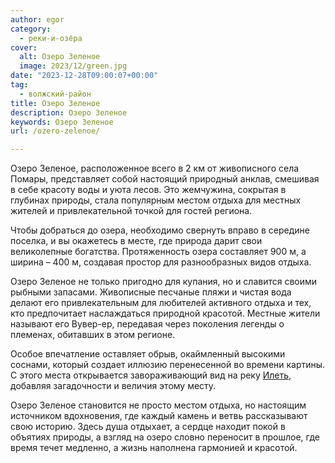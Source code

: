 ```yaml
---
author: egor
category:
  - реки-и-озёра
cover:
  alt: Озеро Зеленое
  image: 2023/12/green.jpg
date: "2023-12-28T09:00:07+00:00"
tag:
  - волжский-район
title: Озеро Зеленое
description: Озеро Зеленое
keywords: Озеро Зеленое
url: /ozero-zelenoe/

---
```

Озеро Зеленое, расположенное всего в 2 км от живописного села Помары, представляет собой настоящий природный анклав, смешивая в себе красоту воды и уюта лесов. Это жемчужина, сокрытая в глубинах природы, стала популярным местом отдыха для местных жителей и привлекательной точкой для гостей региона.

Чтобы добраться до озера, необходимо свернуть вправо в середине поселка, и вы окажетесь в месте, где природа дарит свои великолепные богатства. Протяженность озера составляет 900 м, а ширина – 400 м, создавая простор для разнообразных видов отдыха.

Озеро Зеленое не только пригодно для купания, но и славится своими рыбными запасами. Живописные песчаные пляжи и чистая вода делают его привлекательным для любителей активного отдыха и тех, кто предпочитает наслаждаться природной красотой. Местные жители называют его Вувер-ер, передавая через поколения легенды о племенах, обитавших в этом регионе.

Особое впечатление оставляет обрыв, окаймленный высокими соснами, который создает иллюзию перенесенной во времени картины. С этого места открывается завораживающий вид на реку [Илеть](/zhivaya-ilet-reka-chto-ne-zamerzaet-v-zimnij-stuzhu/), добавляя загадочности и величия этому месту.

Озеро Зеленое становится не просто местом отдыха, но настоящим источником вдохновения, где каждый камень и ветвь рассказывают свою историю. Здесь душа отдыхает, а сердце находит покой в объятиях природы, а взгляд на озеро словно переносит в прошлое, где время течет медленно, а жизнь наполнена гармонией и красотой.
